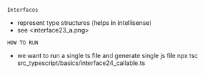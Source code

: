`Interfaces`
- represent type structures (helps in intellisense)
- see <interface23_a.png>

`HOW TO RUN`
- we want to run a single ts file and generate single js file
npx tsc src_typescript/basics/interface24_callable.ts